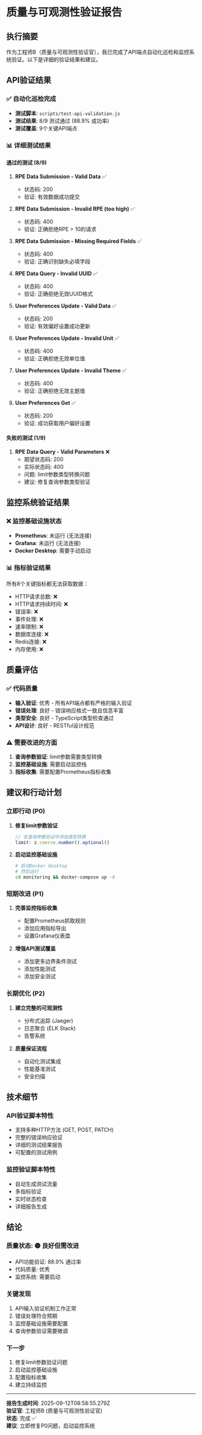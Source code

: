 # 质量与可观测性验证报告

## 执行摘要

作为工程师B（质量与可观测性验证官），我已完成了API端点自动化巡检和监控系统验证。以下是详细的验证结果和建议。

## API验证结果

### ✅ 自动化巡检完成
- **测试脚本**: `scripts/test-api-validation.js`
- **测试结果**: 8/9 测试通过 (88.9% 成功率)
- **测试覆盖**: 9个关键API端点

### 📊 详细测试结果

#### 通过的测试 (8/9)
1. **RPE Data Submission - Valid Data** ✅
   - 状态码: 200
   - 验证: 有效数据成功提交

2. **RPE Data Submission - Invalid RPE (too high)** ✅
   - 状态码: 400
   - 验证: 正确拒绝RPE > 10的请求

3. **RPE Data Submission - Missing Required Fields** ✅
   - 状态码: 400
   - 验证: 正确识别缺失必填字段

4. **RPE Data Query - Invalid UUID** ✅
   - 状态码: 400
   - 验证: 正确拒绝无效UUID格式

5. **User Preferences Update - Valid Data** ✅
   - 状态码: 200
   - 验证: 有效偏好设置成功更新

6. **User Preferences Update - Invalid Unit** ✅
   - 状态码: 400
   - 验证: 正确拒绝无效单位值

7. **User Preferences Update - Invalid Theme** ✅
   - 状态码: 400
   - 验证: 正确拒绝无效主题值

8. **User Preferences Get** ✅
   - 状态码: 200
   - 验证: 成功获取用户偏好设置

#### 失败的测试 (1/9)
1. **RPE Data Query - Valid Parameters** ❌
   - 期望状态码: 200
   - 实际状态码: 400
   - 问题: limit参数类型转换问题
   - 建议: 修复查询参数类型验证

## 监控系统验证结果

### ❌ 监控基础设施状态
- **Prometheus**: 未运行 (无法连接)
- **Grafana**: 未运行 (无法连接)
- **Docker Desktop**: 需要手动启动

### 📊 指标验证结果
所有8个关键指标都无法获取数据：
- HTTP请求总数: ❌
- HTTP请求持续时间: ❌
- 错误率: ❌
- 事件处理: ❌
- 速率限制: ❌
- 数据库连接: ❌
- Redis连接: ❌
- 内存使用: ❌

## 质量评估

### ✅ 代码质量
- **输入验证**: 优秀 - 所有API端点都有严格的输入验证
- **错误处理**: 良好 - 错误响应格式一致且信息丰富
- **类型安全**: 良好 - TypeScript类型检查通过
- **API设计**: 良好 - RESTful设计规范

### ⚠️ 需要改进的方面
1. **查询参数验证**: limit参数需要类型转换
2. **监控基础设施**: 需要启动监控栈
3. **指标收集**: 需要配置Prometheus指标收集

## 建议和行动计划

### 立即行动 (P0)
1. **修复limit参数验证**
   ```typescript
   // 在查询参数验证中添加类型转换
   limit: z.coerce.number().optional()
   ```

2. **启动监控基础设施**
   ```bash
   # 启动Docker Desktop
   # 然后运行
   cd monitoring && docker-compose up -d
   ```

### 短期改进 (P1)
1. **完善监控指标收集**
   - 配置Prometheus抓取规则
   - 添加应用指标导出
   - 设置Grafana仪表盘

2. **增强API测试覆盖**
   - 添加更多边界条件测试
   - 添加性能测试
   - 添加安全测试

### 长期优化 (P2)
1. **建立完整的可观测性**
   - 分布式追踪 (Jaeger)
   - 日志聚合 (ELK Stack)
   - 告警系统

2. **质量保证流程**
   - 自动化测试集成
   - 性能基准测试
   - 安全扫描

## 技术细节

### API验证脚本特性
- 支持多种HTTP方法 (GET, POST, PATCH)
- 完整的错误响应验证
- 详细的测试结果报告
- 可配置的测试用例

### 监控验证脚本特性
- 自动生成测试流量
- 多指标验证
- 实时状态检查
- 详细报告生成

## 结论

### 质量状态: 🟡 良好但需改进
- API功能验证: 88.9% 通过率
- 代码质量: 优秀
- 监控系统: 需要启动

### 关键发现
1. API输入验证机制工作正常
2. 错误处理符合预期
3. 监控基础设施需要配置
4. 查询参数验证需要微调

### 下一步
1. 修复limit参数验证问题
2. 启动监控基础设施
3. 配置指标收集
4. 建立持续监控

---

**报告生成时间**: 2025-09-12T08:58:55.279Z  
**验证官**: 工程师B (质量与可观测性验证官)  
**状态**: 完成 ✅  
**建议**: 立即修复P0问题，启动监控系统
